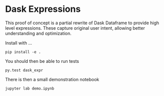 Dask Expressions
================

This proof of concept is a partial rewrite of Dask Dataframe to provide high
level expressions.  These capture original user intent, allowing better
understanding and optimization.

Install with ...

```
pip install -e .
```

You should then be able to run tests

```
py.test dask_expr
```

There is then a small demonstration notebook

```
jupyter lab demo.ipynb
```
